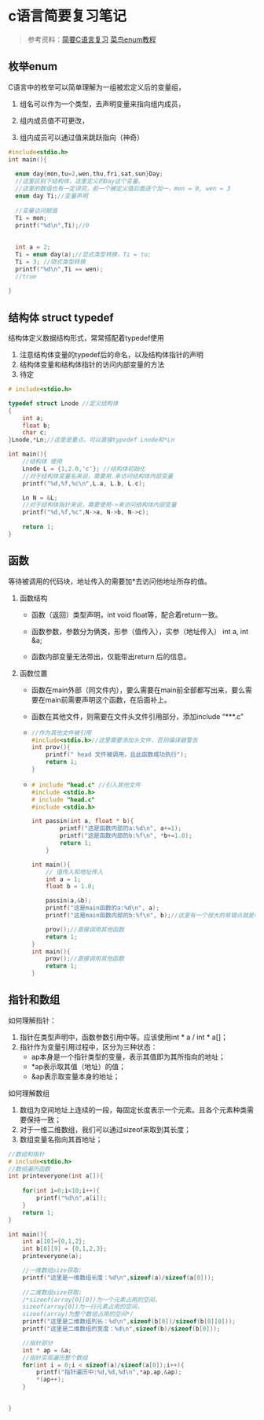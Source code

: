 #  c语言简要复习笔记

> 参考资料：[简要C语言复习](https://xieguanglei.github.io/blog/post/c-language-review-notes.html)  [菜鸟enum教程](https://www.runoob.com/cprogramming/c-enum.html) 

## 枚举enum

C语言中的枚举可以简单理解为一组被宏定义后的变量组，

1. 组名可以作为一个类型，去声明变量来指向组内成员，

2. 组内成员值不可更改，

3. 组内成员可以通过值来跳跃指向（神奇）

```c
#include<stdio.h>
int main(){
  
  enum day{mon,tu=2,wen,thu,fri,sat,sun}Day;
  //这里区别下结构体，这里定义的Day这个变量。
  //这里的数值也有一定讲究，前一个被定义值后面逐个加一，mon = 0, wen = 3
  enum day Ti;//变量声明
  
  //变量访问赋值
  Ti = mon;
  printf("%d\n",Ti);//0
  
  
  int a = 2;
  Ti = enum day(a);//显式类型转换，Ti = tu;
  Ti = 3; //隐式类型转换
  printf("%d\n",Ti == wen);
  //true
  
}
```



## 结构体 struct typedef

结构体定义数据结构形式，常常搭配着typedef使用

1. 注意结构体变量的typedef后的命名，以及结构体指针的声明
2. 结构体变量和结构体指针的访问内部变量的方法
3. 待定

```c
# include<stdio.h>

typedef struct Lnode //定义结构体
{
    int a;
    float b;
    char c;
}Lnode,*Ln;//这里是重点，可以直接typedef Lnode和*Ln

int main(){
    //结构体 使用
    Lnode L = {1,2.0,'c'}; //结构体初始化
  	//对于结构体变量名来说，需要用.来访问结构体内部变量
    printf("%d,%f,%c\n",L.a, L.b, L.c); 

    Ln N = &L;
  	//对于结构体指针来说，需要使用->来访问结构体内部变量
    printf("%d,%f,%c",N->a, N->b, N->c);
  
    return 1;
}
```

## 函数 

等待被调用的代码块，地址传入的需要加*去访问他地址所存的值。

1. 函数结构

   - 函数（返回）类型声明，int void float等，配合着return一致。

   - 函数参数，参数分为俩类，形参（值传入），实参（地址传入） int a, int &a;

   - 函数内部变量无法带出，仅能带出return 后的信息。

2. 函数位置

   - 函数在main外部（同文件内），要么需要在main前全部都写出来，要么需要在main前需要声明这个函数，在后面补上。

   - 函数在其他文件，则需要在文件头文件引用部分，添加include “***.c"

   - ```c
     //作为其他文件被引用
     #include<stdio.h>//这里需要添加头文件，否则编译器警告
     int prov(){
         printf(" head 文件被调用，且此函数成功执行");
         return 1;
     }
     ```

   - ```c
     # include "head.c" //引入其他文件
     #include <stdio.h>
     # include "head.c"
     #include <stdio.h>
     
     int passin(int a, float * b){
             printf("这是函数内部的a:%d\n", a+=1);
             printf("这是函数内部的b:%f\n", *b+=1.0);
             return 1;
         }
     
     int main(){
         // 值传入和地址传入
         int a = 1;
         float b = 1.0;
     
         passin(a,&b);
         printf("这是main函数的a:%d\n", a);
         printf("这是main函数内部的b:%f\n", b);//这里有一个很大的易错点就是地址传入的地址，需要*b访问哦
     
         prov();//直接调用其他函数
         return 1;
     }
     int main(){
         prov();//直接调用其他函数
         return 1;
     }
     ```

## 指针和数组

如何理解指针：

1. 指针在类型声明中，函数参数引用中等。应该使用int * a / int * a[]；
2. 指针作为变量引用过程中，区分为三种状态：
   - ap本身是一个指针类型的变量，表示其值即为其所指向的地址；
   - *ap表示取其值（地址）的值；
   - &ap表示取变量本身的地址；

如何理解数组

1. 数组为空间地址上连续的一段，每固定长度表示一个元素。且各个元素种类需要保持一致；
2. 对于一维二维数组，我们可以通过sizeof来取到其长度；
3. 数组变量名指向其首地址；

```c
//数组和指针
# include<stdio.h>
//数组遍历函数
int printeveryone(int a[]){
    
    for(int i=0;i<10;i++){
        printf("%d\n",a[i]);
    }
    return 1;
}

int main(){
    int a[10]={0,1,2};
    int b[8][9] = {0,1,2,3};
    printeveryone(a);

    //一维数组size获取:
    printf("这里是一维数组长度：%d\n",sizeof(a)/sizeof(a[0]));
    
    //二维数组size获取:
    /*sizeof(array[0][0])为一个元素占用的空间，
    sizeof(array[0])为一行元素占用的空间，
    sizeof(array)为整个数组占用的空间*/
    printf("这里是二维数组列长：%d\n",sizeof(b[0])/sizeof(b[0][0]));
    printf("这里是二维数组的宽度：%d\n",sizeof(b)/sizeof(b[0]));

    //指针部分
    int * ap = &a;
    //指针实现遍历整个数组
    for(int i = 0;i < sizeof(a)/sizeof(a[0]);i++){
        printf("指针遍历中:%d,%d,%d\n",*ap,ap,&ap);
        *(ap++);
    }

    
}
```

